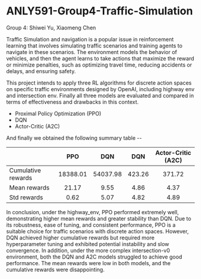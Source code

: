 # ANLY591-Group4-Traffic-Simulation

Group 4: Shiwei Yu, Xiaomeng Chen

Traffic Simulation and navigation is a popular issue in reinforcement learning that involves simulating traffic scenarios and training agents to navigate in these scenarios. The environment models the behavior of vehicles, and then the agent learns to take actions that maximize the reward or minimize penalties, such as optimizing travel time, reducing accidents or delays, and ensuring safety.  

This project intends to apply three RL algorithms for discrete action spaces on specific traffic environments designed by OpenAI, including highway env and intersection env. Finally all three models are evaluated and compared in terms of effectiveness and drawbacks in this context. 


 - Proximal Policy Optimization (PPO)
 - DQN
 - Actor-Critic (A2C)
 
 And finally we obtained the following summary table -- 
 
|  	| PPO 	| DQN 	| DQN  	| Actor-Critic (A2C) 	|
|---	|:---:	|:---:	|:---:	|:---:	|
| Cumulative rewards 	| 18388.01 	| 54037.98 	| 423.26 	| 371.72 	|
| Mean rewards 	| 21.17 	| 9.55 	| 4.86 	| 4.37 	|
| Std rewards 	| 0.62 	| 5.07 	| 4.82 	| 4.89 	|

In conclusion, under the highway_env, PPO performed extremely well, demonstrating higher mean rewards and greater stability than DQN. Due to its robustness, ease of tuning, and consistent performance, PPO is a suitable choice for traffic scenarios with discrete action spaces. However, DQN achieved higher cumulative rewards but required more hyperparameter tuning and exhibited potential instability and slow convergence. In addition, under the more complex intersection-v0 environment, both the DQN and A2C models struggled to achieve good performance. The mean rewards were low in both models, and the cumulative rewards were disappointing.
